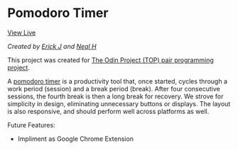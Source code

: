 # Pomodoro Timer
[View Live](http://tnharvey.github.io/pomodoro/)

*Created by [Erick J](https://github.com/ey-Jay) and [Neal H](https://github.com/tnharvey)*

This project was created for [The Odin Project (TOP) pair programming project](https://www.theodinproject.com/courses/web-development-101/lessons/pairing-project).

A [pomodoro timer](https://en.wikipedia.org/wiki/Pomodoro_Technique) is a productivity tool that, once started, cycles through a work period (session) and a break period (break). After four consecutive
sessions, the fourth break is then a long break for recovery. We strove for simplicity in design, eliminating unnecessary buttons or displays. The layout
is also responsive, and should perform well across platforms as well.

Future Features:
- Impliment as Google Chrome Extension

